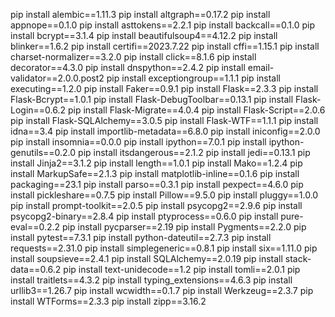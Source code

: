 pip install alembic==1.11.3
pip install altgraph==0.17.2
pip install appnope==0.1.0
pip install asttokens==2.2.1
pip install backcall==0.1.0
pip install bcrypt==3.1.4
pip install beautifulsoup4==4.12.2
pip install blinker==1.6.2
pip install certifi==2023.7.22
pip install cffi==1.15.1
pip install charset-normalizer==3.2.0
pip install click==8.1.6
pip install decorator==4.3.0
pip install dnspython==2.4.2
pip install email-validator==2.0.0.post2
pip install exceptiongroup==1.1.1
pip install executing==1.2.0
pip install Faker==0.9.1
pip install Flask==2.3.3
pip install Flask-Bcrypt==1.0.1
pip install Flask-DebugToolbar==0.13.1
pip install Flask-Login==0.6.2
pip install Flask-Migrate==4.0.4
pip install Flask-Script==2.0.6
pip install Flask-SQLAlchemy==3.0.5
pip install Flask-WTF==1.1.1
pip install idna==3.4
pip install importlib-metadata==6.8.0
pip install iniconfig==2.0.0
pip install insomnia==0.0.0
pip install ipython==7.0.1
pip install ipython-genutils==0.2.0
pip install itsdangerous==2.1.2
pip install jedi==0.13.1
pip install Jinja2==3.1.2
pip install length==1.0.1
pip install Mako==1.2.4
pip install MarkupSafe==2.1.3
pip install matplotlib-inline==0.1.6
pip install packaging==23.1
pip install parso==0.3.1
pip install pexpect==4.6.0
pip install pickleshare==0.7.5
pip install Pillow==9.5.0
pip install pluggy==1.0.0
pip install prompt-toolkit==2.0.5
pip install psycopg2==2.9.6
pip install psycopg2-binary==2.8.4
pip install ptyprocess==0.6.0
pip install pure-eval==0.2.2
pip install pycparser==2.19
pip install Pygments==2.2.0
pip install pytest==7.3.1
pip install python-dateutil==2.7.3
pip install requests==2.31.0
pip install simplegeneric==0.8.1
pip install six==1.11.0
pip install soupsieve==2.4.1
pip install SQLAlchemy==2.0.19
pip install stack-data==0.6.2
pip install text-unidecode==1.2
pip install tomli==2.0.1
pip install traitlets==4.3.2
pip install typing_extensions==4.6.3
pip install urllib3==1.26.7
pip install wcwidth==0.1.7
pip install Werkzeug==2.3.7
pip install WTForms==2.3.3
pip install zipp==3.16.2
